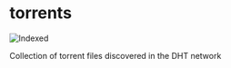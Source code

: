 torrents 
========
![Indexed](https://img.shields.io/badge/indexed-121695-blue)

Collection of torrent files discovered in the DHT network
